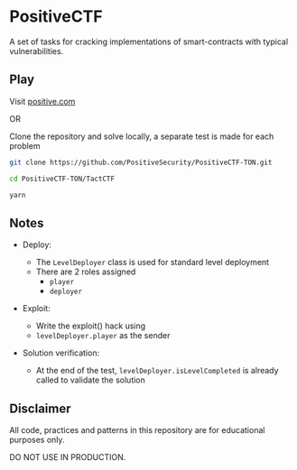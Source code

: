 # PositiveCTF

A set of tasks for cracking implementations of smart-contracts with typical vulnerabilities.

## Play

Visit [positive.com](https://positive.com/ctf)

OR

Clone the repository and solve locally, a separate test is made for each problem

```sh
git clone https://github.com/PositiveSecurity/PositiveCTF-TON.git

cd PositiveCTF-TON/TactCTF

yarn
```

## Notes

- Deploy:

  - The `LevelDeployer` class is used for standard level deployment
  - There are 2 roles assigned
    - `player`
    - `deployer`

- Exploit:

  - Write the exploit() hack using
  - `levelDeployer.player` as the sender

- Solution verification:

  - At the end of the test, `levelDeployer.isLevelCompleted` is already called to validate the solution

## Disclaimer

All code, practices and patterns in this repository are for educational purposes only.

DO NOT USE IN PRODUCTION.
